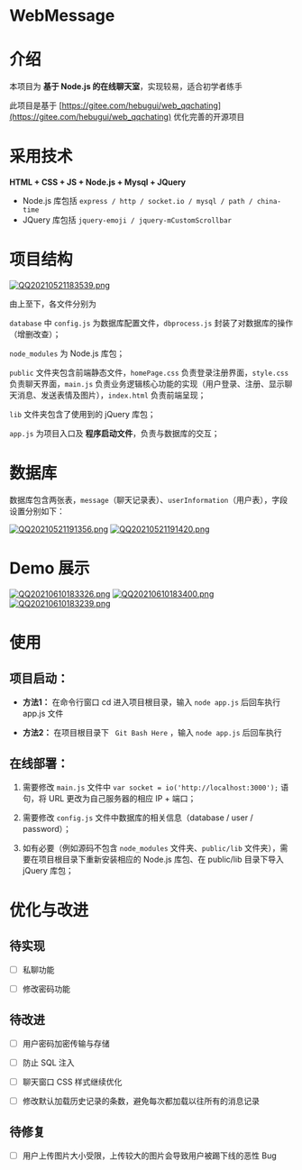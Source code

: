 # WebMessage
# 介绍
本项目为 **基于 Node.js 的在线聊天室**，实现较易，适合初学者练手

此项目是基于 [https://gitee.com/hebugui/web_qqchating](https://gitee.com/hebugui/web_qqchating) 优化完善的开源项目
# 采用技术
**HTML + CSS + JS + Node.js + Mysql + JQuery**

* Node.js 库包括 `express / http / socket.io / mysql / path / china-time`
* JQuery 库包括 `jquery-emoji / jquery-mCustomScrollbar`

# 项目结构
[![QQ20210521183539.png](https://img.maocdn.cn/img/2021/05/21/QQ20210521183539.png)](https://img.wang/image/qqjie-tu-20210521183539.bgd3d)

由上至下，各文件分别为

`database` 中 `config.js` 为数据库配置文件，`dbprocess.js` 封装了对数据库的操作（增删改查）；

`node_modules` 为 Node.js 库包；

`public` 文件夹包含前端静态文件，`homePage.css` 负责登录注册界面，`style.css` 负责聊天界面，`main.js` 负责业务逻辑核心功能的实现（用户登录、注册、显示聊天消息、发送表情及图片），`index.html` 负责前端呈现；

`lib` 文件夹包含了使用到的 jQuery 库包；

`app.js` 为项目入口及 **程序启动文件**，负责与数据库的交互；

# 数据库
数据库包含两张表，`message`（聊天记录表）、`userInformation`（用户表），字段设置分别如下：

[![QQ20210521191356.png](https://img.maocdn.cn/img/2021/05/21/QQ20210521191356.png)](https://img.wang/image/qqjie-tu-20210521191356.bgy7o)
[![QQ20210521191420.png](https://img.maocdn.cn/img/2021/05/21/QQ20210521191420.png)](https://img.wang/image/qqjie-tu-20210521191420.bgRVr)

# Demo 展示
[![QQ20210610183326.png](https://img.maocdn.cn/img/2021/06/10/QQ20210610183326.png)](https://img.wang/image/qqjie-tu-20210610183326.ocRJB)
[![QQ20210610183400.png](https://img.maocdn.cn/img/2021/06/10/QQ20210610183400.png)](https://img.wang/image/qqjie-tu-20210610183400.ocahm)
[![QQ20210610183239.png](https://img.maocdn.cn/img/2021/06/10/QQ20210610183239.png)](https://img.wang/image/qqjie-tu-20210610183239.ocwz7)

# 使用
## 项目启动：

* **方法1：** 在命令行窗口 cd 进入项目根目录，输入 `node app.js` 后回车执行 app.js 文件

* **方法2：** 在项目根目录下 ` Git Bash Here` ，输入 `node app.js` 后回车执行

## 在线部署：

1. 需要修改 `main.js` 文件中 `var socket = io('http://localhost:3000');` 语句，将 URL 更改为自己服务器的相应 IP + 端口；

1. 需要修改 `config.js` 文件中数据库的相关信息（database / user / password）；

1. 如有必要（例如源码不包含 `node_modules` 文件夹、`public/lib` 文件夹），需要在项目根目录下重新安装相应的 Node.js 库包、在 public/lib 目录下导入 jQuery 库包；

# 优化与改进
## 待实现

* [ ] 私聊功能

* [ ] 修改密码功能

## 待改进

* [ ] 用户密码加密传输与存储

* [ ] 防止 SQL 注入

* [ ] 聊天窗口 CSS 样式继续优化

* [ ] 修改默认加载历史记录的条数，避免每次都加载以往所有的消息记录

## 待修复

* [ ] 用户上传图片大小受限，上传较大的图片会导致用户被踢下线的恶性 Bug
